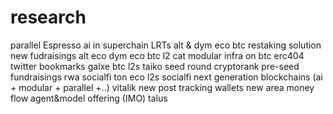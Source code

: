 # research
parallel
Espresso
ai in superchain 
LRTs
alt & dym eco
btc restaking solution
new fudraisings
alt eco
dym eco
btc l2 cat
modular infra on btc
erc404
twitter bookmarks
galxe
btc l2s
taiko
seed round cryptorank
pre-seed fundraisings
rwa 
socialfi
ton eco
l2s socialfi
next generation blockchains (ai + modular + parallel +..)
vitalik new post
tracking wallets
new area money flow
agent&model offering (IMO) 
talus

